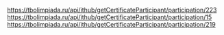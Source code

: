 https://tbolimpiada.ru/api/ithub/getCertificateParticipant/participation/223
https://tbolimpiada.ru/api/ithub/getCertificateParticipant/participation/15
https://tbolimpiada.ru/api/ithub/getCertificateParticipant/participation/219
